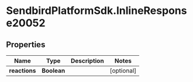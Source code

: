 # SendbirdPlatformSdk.InlineResponse20052

## Properties

Name | Type | Description | Notes
------------ | ------------- | ------------- | -------------
**reactions** | **Boolean** |  | [optional] 


